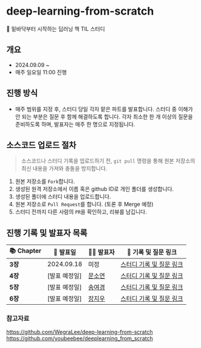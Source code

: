 # deep-learning-from-scratch
📖 밑바닥부터 시작하는 딥러닝 책 TIL 스터디

## 개요
- 2024.09.09 ~
- 매주 일요일 11:00 진행

## 진행 방식
- 매주 범위를 지정 후, 스터디 당일 각자 맡은 파트를 발표합니다. 스터디 중 이해가 안 되는 부분은 질문 후 함께 해결하도록 합니다. 각자 최소한 한 개 이상의 질문을 준비하도록 하며, 발표자는 매주 한 명으로 지정됩니다.

## 소스코드 업로드 절차
> 소스코드나 스터디 기록을 업로드하기 전, `git pull` 명령을 통해 원본 저장소의 최신 내용을 가져와 충돌을 방지합니다.
1. 원본 저장소를 `Fork`합니다.
2. 생성된 원격 저장소에서 이름 혹은 github ID로 개인 폴더를 생성합니다.
3. 생성된 폴더에 스터디 내용을 업로드합니다.
4. 원본 저장소로 `Pull Request`를 합니다. (토론 후 Merge 예정)
5. 스터디 전까지 다른 사람의 `PR`을 확인하고, 리뷰를 남깁니다.

## 진행 기록 및 발표자 목록
| 📚 **Chapter** | 📅 **발표일** | 🧑‍🏫 **발표자** | 📝 **기록 및 질문 링크** |
| --- | --- | --- | --- |
| **3장** | 2024.09.18 | 미정 | [스터디 기록 및 질문 링크](#) |
| **4장** | [발표 예정일] | [문소연](https://github.com/dotz0ver) | [스터디 기록 및 질문 링크](#) |
| **5장** | [발표 예정일] | [송여경](https://github.com/0gonge) | [스터디 기록 및 질문 링크](#) |
| **6장** | [발표 예정일] | [장지우](https://github.com/zangzoo) | [스터디 기록 및 질문 링크](#) |


### 참고자료
https://github.com/WegraLee/deep-learning-from-scratch
https://github.com/youbeebee/deeplearning_from_scratch
